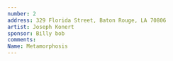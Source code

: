 ```yaml
---
number: 2
address: 329 Florida Street, Baton Rouge, LA 70806
artist: Joseph Konert 
sponsor: Billy bob
comments:
Name: Metamorphosis
---
```




